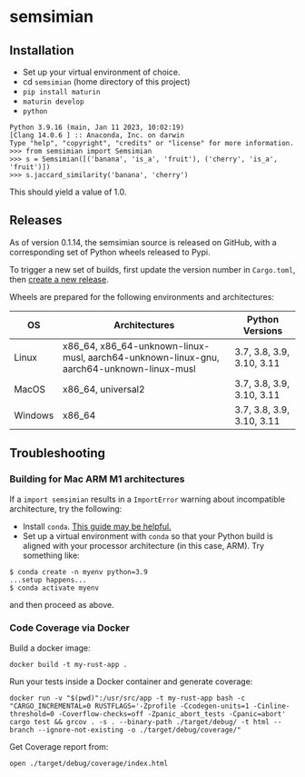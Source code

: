# semsimian

## Installation

- Set up your virtual environment of choice.
- cd `semsimian` (home directory of this project)
- `pip install maturin`
- `maturin develop`
- `python`
```
Python 3.9.16 (main, Jan 11 2023, 10:02:19) 
[Clang 14.0.6 ] :: Anaconda, Inc. on darwin
Type "help", "copyright", "credits" or "license" for more information.
>>> from semsimian import Semsimian
>>> s = Semsimian([('banana', 'is_a', 'fruit'), ('cherry', 'is_a', 'fruit')])
>>> s.jaccard_similarity('banana', 'cherry')
```
This should yield a value of 1.0.


## Releases

As of version 0.1.14, the semsimian source is released on GitHub, with a corresponding set of Python wheels released to Pypi.

To trigger a new set of builds, first update the version number in `Cargo.toml`, then [create a new release](https://github.com/monarch-initiative/semsimian/releases/new).

Wheels are prepared for the following environments and architectures:

| OS      | Architectures                                                                            | Python Versions           |
|---------|------------------------------------------------------------------------------------------|---------------------------|
| Linux   | x86_64, x86_64-unknown-linux-musl, aarch64-unknown-linux-gnu, aarch64-unknown-linux-musl | 3.7, 3.8, 3.9, 3.10, 3.11 |
| MacOS   | x86_64, universal2                                                                       | 3.7, 3.8, 3.9, 3.10, 3.11 |
| Windows | x86_64                                                                                   | 3.7, 3.8, 3.9, 3.10, 3.11 |

## Troubleshooting

### Building for Mac ARM M1 architectures

If a `import semsimian` results in a `ImportError` warning about incompatible architecture, try the following:
- Install `conda`. [This guide may be helpful.](https://towardsdatascience.com/how-to-manage-conda-environments-on-an-apple-silicon-m1-mac-1e29cb3bad12)
- Set up a virtual environment with `conda` so that your Python build is aligned with your processor architecture (in this case, ARM).
Try something like:
```
$ conda create -n myenv python=3.9
...setup happens...
$ conda activate myenv
```
and then proceed as above.


### Code Coverage via Docker

Build a docker image:

```
docker build -t my-rust-app .
```

Run your tests inside a Docker container and generate coverage:
```
docker run -v "$(pwd)":/usr/src/app -t my-rust-app bash -c "CARGO_INCREMENTAL=0 RUSTFLAGS='-Zprofile -Ccodegen-units=1 -Cinline-threshold=0 -Coverflow-checks=off -Zpanic_abort_tests -Cpanic=abort' cargo test && grcov . -s . --binary-path ./target/debug/ -t html --branch --ignore-not-existing -o ./target/debug/coverage/"
```

Get Coverage report from:
```
open ./target/debug/coverage/index.html

```
